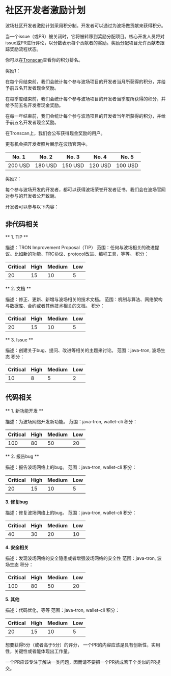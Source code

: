 # 社区开发者激励计划

波场社区开发者激励计划采用积分制。开发者可以通过为波场做贡献来获得积分。

当一个issue（或PR）被关闭时，它将被转移到奖励分配项目。核心开发人员将对issue或PR进行评论，以分数表示每个贡献者的奖励。奖励分配项目允许贡献者跟踪奖励流程状态。

你可以在[Tronscan](https://tronscan.org/#/developersreward)查看你的积分排名。

奖励1：

在每个月结束前，我们会统计每个参与波场项目的开发者当月所获得的积分，并给予前五名开发者现金奖励。

在每季度结束前，我们会统计每个参与波场项目的开发者当季度所获得的积分，并给予前五名开发者现金奖励。

在每一年结束前，我们会统计每个参与波场项目的开发者当年所获得的积分，并给予前五名开发者现金奖励。

在Tronscan上，我们会公布获得现金奖励的用户。

更有机会把开发者照片展示在波场官网中。

| No. 1   |  No. 2    |   No. 3  |   No. 4   |   No. 5   |
|---------|-----------|----------|-----------|-----------|
| 200 USD |  180 USD  | 150 USD  |  120 USD  |  100 USD  |

奖励2：

每个参与波场开发的开发者，都可以获得波场荣誉开发者证书。我们会在波场官网对参与的开发者公开致谢。


开发者可以参与以下内容：

## 非代码相关

** 1. TIP **

描述：TRON Improvement Proposal（TIP）
范围：任何与波场相关的改进提议。比如新的功能、TRC协议、protocol改进、编程工具，等等。
积分：

| Critical  |   High    |  Medium  |     Low   |
|-----------|-----------|----------|-----------|
|    20     |    15     |    10    |      5    |

** 2. 文档  **

描述：修正、更新、新增与波场相关的技术文档。
范围：机制与算法、网络架构与数据库、合约或者其他技术相关的文档。
积分：

| Critical  |   High    |  Medium  |     Low   |
|-----------|-----------|----------|-----------|
|    20     |    15     |    10    |      5    |

** 3. Issue **

描述：创建关于bug、提问、改进等相关的主题来讨论。
范围：java-tron, 波场生态
积分：

| Critical  |   High    |  Medium  |     Low   |
|-----------|-----------|----------|-----------|
|    10     |    8      |    5     |      2    |

## 代码相关

** 1. 新功能开发 **

描述：为波场网络开发新功能。
范围：java-tron, wallet-cli
积分：

| Critical  |   High    |  Medium  |     Low   |
|-----------|-----------|----------|-----------|
|    100    |    80     |    50    |     20    |

** 2. 报告bug **

描述：报告波场网络上的bug。
范围：java-tron, wallet-cli
积分：

| Critical  |   High    |  Medium  |     Low   |
|-----------|-----------|----------|-----------|
|    20     |    15     |    10    |     5     |

**3. 修复bug**

描述：修复波场网络上的bug。
范围：java-tron, wallet-cli
积分：

| Critical  |   High    |  Medium  |     Low   |
|-----------|-----------|----------|-----------|
|    40     |    30     |    20    |     10    |

**4. 安全相关**

描述：发现波场网络的安全隐患或者增强波场网络的安全性
范围：java-tron, 波场生态
积分：

| Critical  |   High    |  Medium  |     Low   |
|-----------|-----------|----------|-----------|
|    100    |    80     |    50    |     20    |

**5. 其他**

描述：代码优化，等等
范围：java-tron, wallet-cli
积分：

| Critical  |   High    |  Medium  |     Low   |
|-----------|-----------|----------|-----------|
|    20     |     15    |    10    |      5    |


想要获得5分（或者高于5分）的评分， 一个PR的内容应该是具有创新性，实用性，关键性或者能体现出工作量。

一个PR应该专注于解决一类问题，因而请不要把一个PR拆成若干个类似的PR提交。
